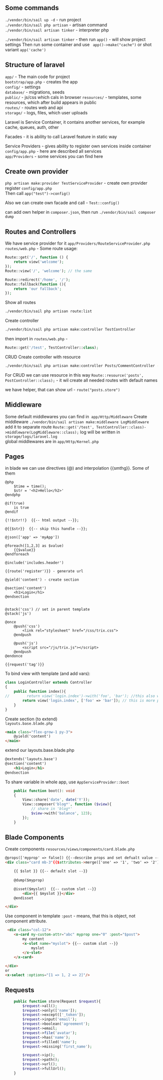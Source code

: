 ## Some commands  
`./vendor/bin/sail up -d`  - run project  
`./vendor/bin/sail php artisan` - artisan command  
`./vendor/bin/sail artisan tinker` - interpreter php  

`./vendor/bin/sail artisan tinker` - then run `app()` - will show project settings
Then run some container and use ` app()->make("cache")` or shot variant `app('cache')`

## Structure of laravel  
`app/` - The main code for project  
`bootstrap/app.php` - creates the app  
`config/` - settings    
`database/` - migrations, seeds  
`public/` - js/css which cals in browser
`resources/` - templates, some resources, which after build appears in public  
`routes/` - routes web and api  
`storage/` - logs, files, which user uploads 

Laravel is Service Container, it contains another services, for example cache, queues, auth, other  

Facades - it is ability to call Laravel feature in static way

Service Providers - gives ability to register own services inside container  
`config/app.php` - here are described all services  
`app/Providers` - some services you can find here  

## Create own provider  
`php artisan make:provider TestServiceProvider` - create own provider  
register `config/app.php`  
Then call `app("test")->config()`  

Also we can create own facade and call - `Test::config()`

can add own helper in `composer.json`, then run `./vendor/bin/sail composer dump`

## Routes and Controllers  

We have service provider for it `app/Providers/RouteServiceProvider.php`  
`routes/web.php` - Some route usage:  
```php
Route::get('/', function () {
    return view('welcome');
});
Route::view('/', 'welcome'); // the same

Route::redirect('/home', '/');
Route::fallback(function (){
    return 'our fallback';
});

```
Show all routes
```bash
./vendor/bin/sail php artisan route:list
```  
Create controller  
```bash
./vendor/bin/sail php artisan make:controller TestController
```
then import in `routes/web.php` - 
```php
Route::get('/test', TestController::class); 
```

CRUD
Create controller with resource
```bash
./vendor/bin/sail php artisan make:controller Posts/CommentController --resource
```
For CRUD we can use resource in this way `Route::resource('posts', PostController::class);` - it wil create all needed routes with default names

we have helper, that can show url - `route("posts.store")`  

## Middleware  
Some default middlewares you can find in` app/Http/Middleware`
Create middleware `./vendor/bin/sail artisan make:middleware LogMiddleware`  
add it to separate route `Route::get('/test', TestController::class)->middleware(LogMiddleware::class);`
log will be written in `storage/logs/laravel.log`  
global middlewares are in `app/Http/Kernel.php`

## Pages
in blade we can use directives (@) and interpolation {{smthg}}. Some of them
```
@php
    $time = time();
    $str = '<h2>Hello</h2>'
@endphp

@if(true)
    is true
@endif

{!!$str!!}  {{-- html output --}};

@{{$str}}  {{-- skip this handle --}};

@json(['app' => 'myApp'])

@foreach([1,2,3] as $value)
    {{$value}}
@endforeach

@include('includes.header')

{{route('register')}} - generate url

@yield('content') - create section

@section('content')
    <h1>Login</h1>
@endsection


@stack('css') // set in parent template
@stack('js')

@once
    @push('css')
        <link rel="stylesheet" href="/css/trix.css">
    @endpush
    
    @push('js')
        <script src="/js/trix.js"></script>
    @endpush
@endonce

{{request('tag')}}

```

To bind view with template (and add vars):   
```php
class LoginController extends Controller
{
    public function index(){
//        return view('login.index')->with('foo', 'bar'); //this also works;
        return view('login.index', ['foo' => 'bar']); // this is more popular
    }
}
```
Create section (to extend)  
`layouts.base.blade.php`  
```html
<main class="flex-grow-1 py-3">
    @yield('content')
</main>

```

extend our layouts.base.blade.php  
```html
@extends('layouts.base')
@section('content')
    <h1>Login</h1>
@endsection
```

To share variable in whole app, use `AppServiceProvider::boot`  
```php
    public function boot(): void
    {
        View::share('date', date('Y'));
        View::composer('blog*', function ($view){
            // share in 'blog*'
            $view->with('balance', 123);
        });
    }
```

## Blade Components  

Create components
`resources/views/components/card.blade.php`
```html
@props(['myprop' => false]) {{--describe props and set defualt value --}}
<div class="card mb-3"{{$attributes->merge(['one' => '1', 'two' => '2'])}}> // this will output all attributes key=>value. Add default attributes with merge() method

    {{ $slot }} {{-- default slot --}}
 
    @dump($myprop)

    @isset($myslot)  {{-- custom slot --}}
        <div>{{ $myslot }}</div>
    @endisset

</div>
```
Use component in template
`:post` - means, that this is object, not component attribute.
```html
 <div class="col-12">
    <x-card my-custom-attr="abc" myprop one="0" :post="$post">
        my content 
        <x-slot name="myslot"> {{-- custom slot --}}
            myslot
        </x-slot>
    </x-card>
   
</div>
or
<x-select :options="[1 => 1, 2 => 2]"/>
```

## Requests
```php
    public function store(Request $request){
        $request->all();
        $request->only(['name']);
        $request->except(['_token']);
        $request->input('email');
        $request->boolean('agreement');
        $request->email;
        $request->file('avatar');
        $request->has('name');
        $request->filled('name');
        $request->missing('first_name');

        $request->ip();
        $request->path();
        $request->url();
        $request->fullUrl();
    }
```
